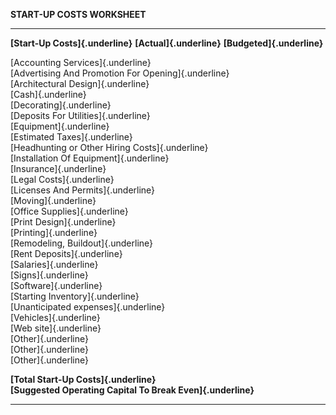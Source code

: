 **START-UP COSTS WORKSHEET**

  ------------------------------------------------------------- -------------------------- ----------------------------
  **[Start-Up Costs]{.underline}**                              **[Actual]{.underline}**   **[Budgeted]{.underline}**
                                                                                           
  [Accounting Services]{.underline}                                                        
  [Advertising And Promotion For Opening]{.underline}                                      
  [Architectural Design]{.underline}                                                       
  [Cash]{.underline}                                                                       
  [Decorating]{.underline}                                                                 
  [Deposits For Utilities]{.underline}                                                     
  [Equipment]{.underline}                                                                  
  [Estimated Taxes]{.underline}                                                            
  [Headhunting or Other Hiring Costs]{.underline}                                          
  [Installation Of Equipment]{.underline}                                                  
  [Insurance]{.underline}                                                                  
  [Legal Costs]{.underline}                                                                
  [Licenses And Permits]{.underline}                                                       
  [Moving]{.underline}                                                                     
  [Office Supplies]{.underline}                                                            
  [Print Design]{.underline}                                                               
  [Printing]{.underline}                                                                   
  [Remodeling, Buildout]{.underline}                                                       
  [Rent Deposits]{.underline}                                                              
  [Salaries]{.underline}                                                                   
  [Signs]{.underline}                                                                      
  [Software]{.underline}                                                                   
  [Starting Inventory]{.underline}                                                         
  [Unanticipated expenses]{.underline}                                                     
  [Vehicles]{.underline}                                                                   
  [Web site]{.underline}                                                                   
  [Other]{.underline}                                                                      
  [Other]{.underline}                                                                      
  [Other]{.underline}                                                                      
                                                                                           
  **[Total Start-Up Costs]{.underline}**                                                   
  **[Suggested Operating Capital To Break Even]{.underline}**                              
                                                                                           
  ------------------------------------------------------------- -------------------------- ----------------------------
